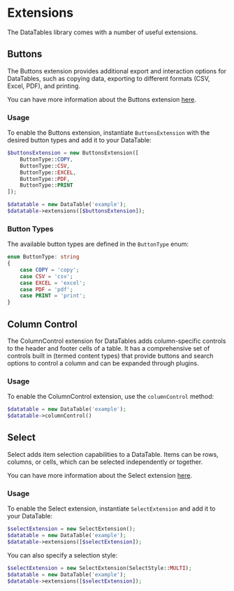 # Extensions

The DataTables library comes with a number of useful extensions.

## Buttons

The Buttons extension provides additional export and interaction options for DataTables, such as copying data, exporting to different formats (CSV, Excel, PDF), and printing.

You can have more information about the Buttons extension [here](https://datatables.net/extensions/buttons/).

### Usage

To enable the Buttons extension, instantiate `ButtonsExtension` with the desired button types and add it to your DataTable:

```php
$buttonsExtension = new ButtonsExtension([
    ButtonType::COPY,
    ButtonType::CSV,
    ButtonType::EXCEL,
    ButtonType::PDF,
    ButtonType::PRINT
]);

$datatable = new DataTable('example');
$datatable->extensions([$buttonsExtension]);
```

### Button Types

The available button types are defined in the `ButtonType` enum:

```php
enum ButtonType: string
{
    case COPY = 'copy';
    case CSV = 'csv';
    case EXCEL = 'excel';
    case PDF = 'pdf';
    case PRINT = 'print';
}
```

## Column Control

The ColumnControl extension for DataTables adds column-specific controls to the header and footer cells of a table. 
It has a comprehensive set of controls built in (termed content types) that provide buttons and search options to control a column and can be expanded through plugins.

### Usage

To enable the ColumnControl extension, use the `columnControl` method:

```php
$datatable = new DataTable('example');
$datatable->columnControl()
```

## Select

Select adds item selection capabilities to a DataTable. Items can be rows, columns, or cells, which can be selected independently or together.

You can have more information about the Select extension [here](https://datatables.net/extensions/select/).

### Usage

To enable the Select extension, instantiate `SelectExtension` and add it to your DataTable:

```php
$selectExtension = new SelectExtension();
$datatable = new DataTable('example');
$datatable->extensions([$selectExtension]);
```

You can also specify a selection style:

```php
$selectExtension = new SelectExtension(SelectStyle::MULTI);
$datatable = new DataTable('example');
$datatable->extensions([$selectExtension]);
```
